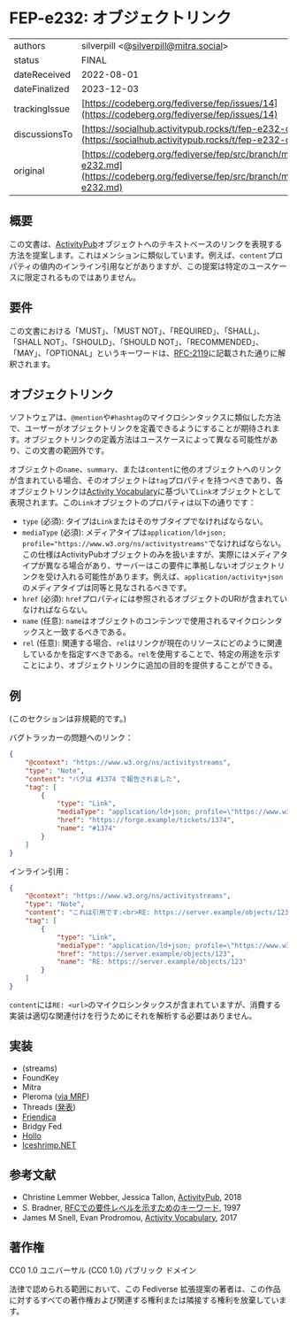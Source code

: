 
# FEP-e232: オブジェクトリンク

|                    |                                                            |
|--------------------|------------------------------------------------------------|
| authors            | silverpill <@silverpill@mitra.social>                      |
| status             | FINAL                                                      |
| dateReceived       | 2022-08-01                                                 |
| dateFinalized      | 2023-12-03                                                 |
| trackingIssue      | [https://codeberg.org/fediverse/fep/issues/14](https://codeberg.org/fediverse/fep/issues/14) |
| discussionsTo      | [https://socialhub.activitypub.rocks/t/fep-e232-object-links/2722](https://socialhub.activitypub.rocks/t/fep-e232-object-links/2722) | 
| original           | [https://codeberg.org/fediverse/fep/src/branch/main/fep/e232/fep-e232.md](https://codeberg.org/fediverse/fep/src/branch/main/fep/e232/fep-e232.md) |

## 概要

この文書は、[ActivityPub][ActivityPub]オブジェクトへのテキストベースのリンクを表現する方法を提案します。これはメンションに類似しています。例えば、`content`プロパティの値内のインライン引用などがありますが、この提案は特定のユースケースに限定されるものではありません。

## 要件

この文書における「MUST」、「MUST NOT」、「REQUIRED」、「SHALL」、「SHALL NOT」、「SHOULD」、「SHOULD NOT」、「RECOMMENDED」、「MAY」、「OPTIONAL」というキーワードは、[RFC-2119][RFC-2119]に記載された通りに解釈されます。

## オブジェクトリンク

ソフトウェアは、`@mention`や`#hashtag`のマイクロシンタックスに類似した方法で、ユーザーがオブジェクトリンクを定義できるようにすることが期待されます。オブジェクトリンクの定義方法はユースケースによって異なる可能性があり、この文書の範囲外です。

オブジェクトの`name`、`summary`、または`content`に他のオブジェクトへのリンクが含まれている場合、そのオブジェクトは`tag`プロパティを持つべきであり、各オブジェクトリンクは[Activity Vocabulary][ActivityVocabulary]に基づいて`Link`オブジェクトとして表現されます。この`Link`オブジェクトのプロパティは以下の通りです：

- `type` (必須): タイプは`Link`またはそのサブタイプでなければならない。
- `mediaType` (必須): メディアタイプは`application/ld+json; profile="https://www.w3.org/ns/activitystreams"`でなければならない。この仕様はActivityPubオブジェクトのみを扱いますが、実際にはメディアタイプが異なる場合があり、サーバーはこの要件に準拠しないオブジェクトリンクを受け入れる可能性があります。例えば、`application/activity+json`のメディアタイプは同等と見なされるべきです。
- `href` (必須): `href`プロパティには参照されるオブジェクトのURIが含まれていなければならない。
- `name` (任意): `name`はオブジェクトのコンテンツで使用されるマイクロシンタックスと一致するべきである。
- `rel` (任意): 関連する場合、`rel`はリンクが現在のリソースにどのように関連しているかを指定すべきである。`rel`を使用することで、特定の用途を示すことにより、オブジェクトリンクに追加の目的を提供することができる。

## 例

(このセクションは非規範的です。)

バグトラッカーの問題へのリンク：

```json
{
    "@context": "https://www.w3.org/ns/activitystreams",
    "type": "Note",
    "content": "バグは #1374 で報告されました",
    "tag": [
        {
            "type": "Link",
            "mediaType": "application/ld+json; profile=\"https://www.w3.org/ns/activitystreams\"",
            "href": "https://forge.example/tickets/1374",
            "name": "#1374"
        }
    ]
}
```

インライン引用：

```json
{
    "@context": "https://www.w3.org/ns/activitystreams",
    "type": "Note",
    "content": "これは引用です:<br>RE: https://server.example/objects/123",
    "tag": [
        {
            "type": "Link",
            "mediaType": "application/ld+json; profile=\"https://www.w3.org/ns/activitystreams\"",
            "href": "https://server.example/objects/123",
            "name": "RE: https://server.example/objects/123"
        }
    ]
}
```

`content`には`RE: <url>`のマイクロシンタックスが含まれていますが、消費する実装は適切な関連付けを行うためにそれを解析する必要はありません。

## 実装

- (streams)
- FoundKey
- Mitra
- Pleroma ([via MRF](https://git.pleroma.social/pleroma/pleroma/-/blob/v2.6.0/lib/pleroma/web/activity_pub/mrf/quote_to_link_tag_policy.ex))
- Threads ([発表](https://engineering.fb.com/2024/03/21/networking-traffic/threads-has-entered-the-fediverse/))
- [Friendica](https://github.com/friendica/friendica/pull/14032)
- Bridgy Fed
- [Hollo](https://hollo.social/@hollo/01920132-739e-7eff-9f5f-424282884eee)
- [Iceshrimp.NET](https://iceshrimp.dev/iceshrimp/Iceshrimp.NET/src/commit/bdfd3a8d4e788ef3bdec06f32f444ed7fcffc3c7/FEDERATION.md#supported-feps)

## 参考文献

- Christine Lemmer Webber, Jessica Tallon, [ActivityPub][ActivityPub], 2018
- S. Bradner, [RFCでの要件レベルを示すためのキーワード][RFC-2119], 1997
- James M Snell, Evan Prodromou, [Activity Vocabulary][ActivityVocabulary], 2017

[ActivityPub]: https://www.w3.org/TR/activitypub/
[RFC-2119]: https://tools.ietf.org/html/rfc2119.html
[ActivityVocabulary]: https://www.w3.org/TR/activitystreams-vocabulary/ 

## 著作権
CC0 1.0 ユニバーサル (CC0 1.0) パブリック ドメイン

法律で認められる範囲において、この Fediverse 拡張提案の著者は、この作品に対するすべての著作権および関連する権利または隣接する権利を放棄しています。
